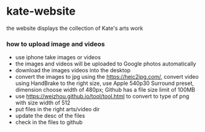 # kate-website
the website displays the collection of Kate's arts work


### how to upload image and videos
- use iphone take images or videos
- the images and videos will be uploaded to Google photos automatically
- download the images videos into the desktop
- convert the images to jpg using the https://heic2jpg.com/, convert video using HandBrake to the right size, use Apple 540p30 Surround preset, dimension choose width of 480px; Github has a file size limit of 100MB
- use https://weizhou.github.io/tool/tool.html to convert to type of png with size width of 512
- put files in the right arts/video dir
- update the desc of the files
- check in the files to github